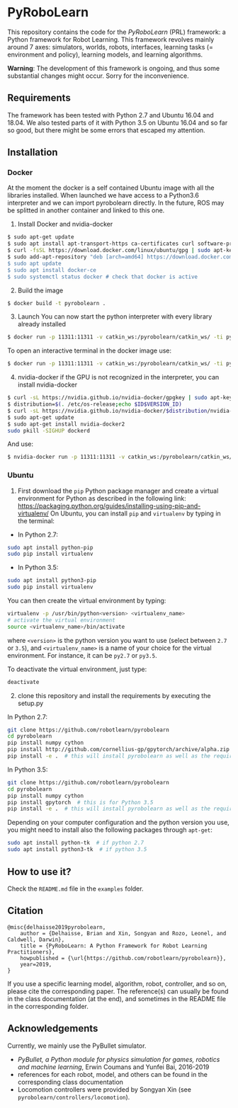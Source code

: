 # PyRoboLearn

This repository contains the code for the *PyRoboLearn* (PRL) framework: a Python framework for Robot Learning.
This framework revolves mainly around 7 axes: simulators, worlds, robots, interfaces, learning tasks (= environment and policy), learning models, and learning algorithms. 

**Warning**: The development of this framework is ongoing, and thus some substantial changes might occur. Sorry for the inconvenience.


## Requirements

The framework has been tested with Python 2.7 and Ubuntu 16.04 and 18.04. We also tested parts of it with Python 3.5 on Ubuntu 16.04 and so far so good, but there might be some errors that escaped my attention.


## Installation

### Docker
At the moment the docker is a self contained Ubuntu image with all the libraries installed. When launched we have access to a Python3.6 interpreter and we can import pyrobolearn directly.
In the future, ROS may be splitted in another container and linked to this one.

1. Install Docker and nvidia-docker
```bash
$ sudo apt-get update
$ sudo apt install apt-transport-https ca-certificates curl software-properties-common
$ curl -fsSL https://download.docker.com/linux/ubuntu/gpg | sudo apt-key add -
$ sudo add-apt-repository "deb [arch=amd64] https://download.docker.com/linux/ubuntu bionic stable # you should replace bionic by your version
$ sudo apt update
$ sudo apt install docker-ce
$ sudo systemctl status docker # check that docker is active
```
2. Build the image
```bash
$ docker build -t pyrobolearn .
```
3. Launch
You can now start the python interpreter with every library already installed

```bash
$ docker run -p 11311:11311 -v catkin_ws:/pyrobolearn/catkin_ws/ -ti pyrobolearn python3
```

To open an interactive terminal in the docker image use:

```bash
$ docker run -p 11311:11311 -v catkin_ws:/pyrobolearn/catkin_ws/ -ti pyrobolearn /bin/bash
```

4. nvidia-docker
if the GPU is not recognized in the interpreter, you can install nvidia-docker

```bash
$ curl -sL https://nvidia.github.io/nvidia-docker/gpgkey | sudo apt-key add -
$ distribution=$(. /etc/os-release;echo $ID$VERSION_ID)
$ curl -sL https://nvidia.github.io/nvidia-docker/$distribution/nvidia-docker.list | sudo tee /etc/apt/sources.list.d/nvidia-docker.list
$ sudo apt-get update
$ sudo apt-get install nvidia-docker2
sudo pkill -SIGHUP dockerd
```

And use:
```bash
$ nvidia-docker run -p 11311:11311 -v catkin_ws:/pyrobolearn/catkin_ws/ -ti pyrobolearn
```

### Ubuntu

1. First download the `pip` Python package manager and create a virtual environment for Python as described in the following link: https://packaging.python.org/guides/installing-using-pip-and-virtualenv/
On Ubuntu, you can install `pip` and `virtualenv` by typing in the terminal: 

- In Python 2.7:
```bash
sudo apt install python-pip
sudo pip install virtualenv
```

- In Python 3.5:
```bash
sudo apt install python3-pip
sudo pip install virtualenv
```

You can then create the virtual environment by typing:
```bash
virtualenv -p /usr/bin/python<version> <virtualenv_name>
# activate the virtual environment
source <virtualenv_name>/bin/activate
```
where `<version>` is the python version you want to use (select between `2.7` or `3.5`), and `<virtualenv_name>` is a name of your choice for the virtual environment. For instance, it can be `py2.7` or `py3.5`.

To deactivate the virtual environment, just type:
```bash
deactivate
```

2. clone this repository and install the requirements by executing the setup.py

In Python 2.7:
```bash
git clone https://github.com/robotlearn/pyrobolearn
cd pyrobolearn
pip install numpy cython
pip install http://github.com/cornellius-gp/gpytorch/archive/alpha.zip  # this is for Python 2.7
pip install -e .  # this will install pyrobolearn as well as the required packages (so no need for: pip install -r requirements.txt)
```

In Python 3.5:
```bash
git clone https://github.com/robotlearn/pyrobolearn
cd pyrobolearn
pip install numpy cython
pip install gpytorch  # this is for Python 3.5
pip install -e .  # this will install pyrobolearn as well as the required packages (so no need for: pip install -r requirements.txt)
```

Depending on your computer configuration and the python version you use, you might need to install also the following packages through `apt-get`:
```bash
sudo apt install python-tk  # if python 2.7
sudo apt install python3-tk  # if python 3.5
```

## How to use it?

Check the `README.md` file in the `examples` folder.

## Citation

```
@misc{delhaisse2019pyrobolearn,
    author = {Delhaisse, Brian and Xin, Songyan and Rozo, Leonel, and Caldwell, Darwin},
    title = {PyRoboLearn: A Python Framework for Robot Learning Practitioners},
    howpublished = {\url{https://github.com/robotlearn/pyrobolearn}},
    year=2019,
}
```

If you use a specific learning model, algorithm, robot, controller, and so on, please cite the corresponding paper. The reference(s) can usually be found in the class documentation (at the end), and sometimes in the README file in the corresponding folder.


## Acknowledgements

Currently, we mainly use the PyBullet simulator. 
- *PyBullet, a Python module for physics simulation for games, robotics and machine learning*,
Erwin Coumans and Yunfei Bai, 2016-2019
- references for each robot, model, and others can be found in the corresponding class documentation
- Locomotion controllers were provided by Songyan Xin (see `pyrobolearn/controllers/locomotion`).

